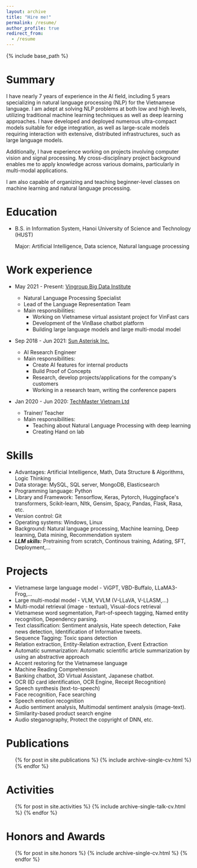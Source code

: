 ```yaml
---
layout: archive
title: "Hire me!"
permalink: /resume/
author_profile: true
redirect_from:
  - /resume
---
```


{% include base_path %}

Summary
======
I have nearly 7 years of experience in the AI field, including 5 years specializing in natural language processing (NLP) for the Vietnamese language. I am adept at solving NLP problems at both low and high levels, utilizing traditional machine learning techniques as well as deep learning approaches. I have developed and deployed numerous ultra-compact models suitable for edge integration, as well as large-scale models requiring interaction with extensive, distributed infrastructures, such as large language models.

Additionally, I have experience working on projects involving computer vision and signal processing. My cross-disciplinary project background enables me to apply knowledge across various domains, particularly in multi-modal applications.

I am also capable of organizing and teaching beginner-level classes on machine learning and natural language processing.


Education
======
* B.S. in Information System, Hanoi University of Science and Technology (HUST)

  Major: Artificial Intelligence, Data science, Natural language processing

Work experience
======
*  May 2021 - Present: [Vingroup Big Data Institute](https://vinbigdata.org/)
    * Natural Language Processing Specialist
    * Lead of the Language Representation Team
    * Main responsibilities:
      * Working on Vietnamese virtual assistant project for VinFast cars
      * Development of the VinBase chatbot platform
      * Building large language models and large multi-modal model

* Sep 2018 - Jun 2021: [Sun Asterisk Inc.](https://sun-asterisk.ai/)
  * AI Research Engineer
  * Main responsibilities:
    * Create AI features for internal products
    * Build Proof of Concepts
    * Research, develop projects/applications for the company's customers
    * Working in a research team, writing the conference papers

* Jan 2020 - Jun 2020: [TechMaster Vietnam Ltd](https://techmaster.vn/)
  * Trainer/ Teacher
  * Main responsibilities:
    * Teaching about Natural Language Processing with deep learning
    * Creating Hand on lab

  
Skills
======
* Advantages: Artificial Intelligence, Math, Data Structure & Algorithms, Logic Thinking
* Data storage: MySQL, SQL server, MongoDB, Elasticsearch
* Programming language: Python
* Library and Framework: Tensorflow, Keras, Pytorch, Huggingface's transformers, Scikit-learn, Nltk, Gensim, Spacy, Pandas, Flask, Rasa, etc.
* Version control: Git
* Operating systems: Windows, Linux
* Background: Natural language processing, Machine learning, Deep learning, Data mining, Recommendation system
* ***LLM skills:*** Pretraining from scratch, Continous training, Adating, SFT, Deployment,...

Projects
======
+ Vietnamese large language model - ViGPT, VBD-Buffalo, LLaMA3-Frog,...
+ Large multi-modal model - VLM, VVLM (V-LLaVA, V-LLASM,...)
+ Multi-modal retrieval (image - textual), Visual-docs retrieval
+ Vietnamese word segmentation, Part-of-speech tagging, Named entity recognition, Dependency parsing.
+ Text classification: Sentiment analysis, Hate speech detection, Fake news detection, Identification of Informative tweets.
+ Sequence Tagging: Toxic spans detection
+ Relation extraction, Entity-Relation extraction, Event Extraction
+ Automatic summarization: Automatic scientific article summarization by using an abstractive approach
+ Accent restoring for the Vietnamese language
+ Machine Reading Comprehension
+ Banking chatbot, 3D Virtual Assistant, Japanese chatbot.
+ OCR (ID card identification, OCR Engine, Receipt Recognition)
+ Speech synthesis (text-to-speech)
+ Face recognition, Face searching
+ Speech emotion recognition
+ Audio sentiment analysis, Multimodal sentiment analysis (image-text).
+ Similarity-based product search engine
+ Audio steganography, Protect the copyright of DNN, etc.

Publications
======
  <ul>{% for post in site.publications %}
    {% include archive-single-cv.html %}
  {% endfor %}</ul>
  
Activities
======
  <ul>{% for post in site.activities %}
    {% include archive-single-talk-cv.html %}
  {% endfor %}</ul>
  
Honors and Awards
======
  <ul>{% for post in site.honors %}
    {% include archive-single-cv.html %}
  {% endfor %}</ul>
  
